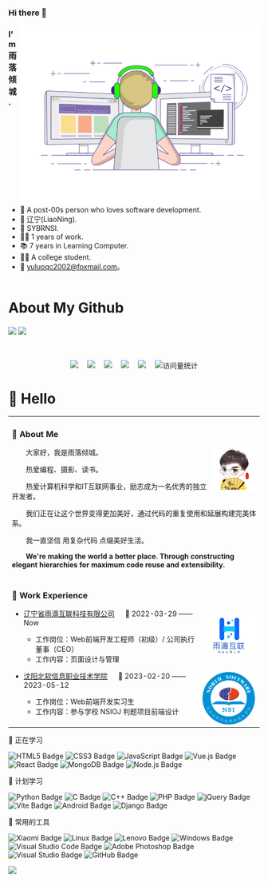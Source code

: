 ### Hi there 👋
<img align="right" top='60' alt="GIF" src="https://raw.githubusercontent.com/devSouvik/devSouvik/master/gif3.gif" width="480"/>

###  I'm 雨落倾城 .

<br/>

- 🍒  A post-00s person who loves software development.
- 📍  辽宁(LiaoNing).
- 🏫  SYBRNSI.
- 👩‍💻  1 years of work.
- 📚  7 years in Learning Computer.
- 👨‍🎓  A college student.
- 📧  [yuluoqc2002@foxmail.com](mailto:yuluoqc2002@foxmail.com)。
  <br/>
  <br/>

<!-- You are my ![Visitor Count](https://profile-counter.glitch.me/yuluoqingcheng/count.svg)th visitor -->


[//]: # (![]&#40;https://raw.githubusercontent.com/yuluoqingcheng/yuluoqingcheng/main/assets/github-contribution-grid-snake.svg&#41;)

# About My Github
<div align="left">
<img height='180' src="https://github-readme-stats.vercel.app/api/top-langs/?username=yuluoqingcheng&hide=html,css,Jupyter+Notebook,ruby,javascript,Makefile,Less,TypeScript,Starlark,Groovy,Shell,Batchfile&layout=compact&langs_count=8&theme=cobalt" align="center" />
<img height='180' src="https://github-readme-stats.vercel.app/api?username=yuluoqingcheng&show_icons=true&theme=cobalt" align="center" />
</div>  

<br/>  
<br/>
<br/>

<!--
**yuluoqingcheng/yuluoqingcheng** is a ✨ _special_ ✨ repository because its `README.md` (this file) appears on your GitHub profile.
Here are some ideas to get you started:
- 🔭 I’m currently working on ...
- 🌱 I’m currently learning ...
- 👯 I’m looking to collaborate on ...
- 🤔 I’m looking for help with ...
- 💬 Ask me about ...
- 📫 How to reach me: ...
- 😄 Pronouns: ...
- ⚡ Fun fact: ...
-->



<!-- 打字效果 -->
<!--
<div style="text-align: center"> 
<img src="https://readme-typing-svg.demolab.com?font=Fira+Code&pause=1000&width=435&lines=console.log(Hello+World!);Hi!+Hello%2C+I+am+%E9%9B%A8%E8%90%BD%E5%80%BE%E5%9F%8E;%E5%97%A8%EF%BC%81%E6%88%91%E6%98%AF%E9%9B%A8%E8%90%BD%E5%80%BE%E5%9F%8E" alt="Hi yuluoqc">
</div>
-->



 <!-- profile logo 个人资料徽标 -->
  <div align="center">
    <a href="https://yuluoqc.xyz/"><img src="https://img.shields.io/badge/Website-博客-blue" /></a>&emsp;
    <a href="https://www.youtube.com/@user-bt2vz3ns9x"><img src="https://img.shields.io/badge/YouTube-油管-c32136" /></a>&emsp;
    <a href="https://yuluoqc.xyz/ico/miniapp.png"><img src="https://img.shields.io/badge/WeChat-微信-07c160" /></a>&emsp;
    <a href="https://space.bilibili.com/175387003/"><img src="https://img.shields.io/badge/Bilibili-B站-ff69b4" /></a>&emsp;
    <a href="https://blog.csdn.net/weixin_38236238/"><img src="https://img.shields.io/badge/CSDN-论坛-c32136" /></a>&emsp;
    <!-- visitor statistics logo 访客数统计徽标 -->
    <img src="https://komarev.com/ghpvc/?username=yuluoqingcheng&label=Views&color=0e75b6&style=flat" alt="访问量统计" />
  </div>



#  🙋 Hello
<table>
<tr><td>

<!-- About me 关于我 -->
### 🤺 About Me

<img align="right" width="88" src="./image/yuluoqc.png" />

<p>&emsp;&emsp;大家好，我是雨落倾城。</p>
<p>&emsp;&emsp;热爱编程、摄影、读书。</p>
<p>&emsp;&emsp;热爱计算机科学和IT互联网事业，励志成为一名优秀的独立开发者。</p>
<p>&emsp;&emsp;我们正在让这个世界变得更加美好，通过代码的重复使用和延展构建完美体系。</p>
<p>&emsp;&emsp;我一直坚信 用复杂代码 点缀美好生活。</p>
<p><strong>&emsp;&emsp;We're making the world a better place. Through constructing elegant hierarchies for maximum code reuse and extensibility.</strong></p>

</td></tr>

<tr>
<td>


### 🏢 Work Experience

<img align="right" width="110" src="./image/ydhllog.png" />

- [辽宁省雨滴互联科技有限公司](https://ydhl.yuluoqc.xyz/) &emsp; 📌 2022-03-29 —— Now

    - 工作岗位：Web前端开发工程师（初级）/ 公司执行董事（CEO）
    - 工作内容：页面设计与管理

<img align="right" width="110" src="./image/ShenYangBRNSI.png" />

- [沈阳北软信息职业技术学院](https://www.nsi-soft.com/nsi/index) &emsp; 📌 2023-02-20 —— 2023-05-12

    - 工作岗位：Web前端开发实习生
    - 工作内容：参与学校 NSIOJ 判题项目前端设计

</td>
</tr>


<table>

<!--  skill badge 技能徽章 -->
💪 正在学习

![HTML5 Badge](https://img.shields.io/badge/HTML5-E34F26?logo=html5&logoColor=fff&style=flat)
![CSS3 Badge](https://img.shields.io/badge/CSS3-1572B6?logo=css3&logoColor=fff&style=flat)
![JavaScript Badge](https://img.shields.io/badge/JavaScript-F7DF1E?logo=javascript&logoColor=000&style=flat)
![Vue.js Badge](https://img.shields.io/badge/Vue.js-4FC08D?logo=vuedotjs&logoColor=fff&style=flat)
![React Badge](https://img.shields.io/badge/React-61DAFB?logo=react&logoColor=000&style=flat)
![MongoDB Badge](https://img.shields.io/badge/MongoDB-47A248?logo=mongodb&logoColor=fff&style=flat)
![Node.js Badge](https://img.shields.io/badge/Node.js-393?logo=nodedotjs&logoColor=fff&style=flat)

🧠 计划学习

![Python Badge](https://img.shields.io/badge/Python-3776AB?logo=python&logoColor=fff&style=flat)
![C Badge](https://img.shields.io/badge/C-A8B9CC?logo=c&logoColor=fff&style=flat)
![C++ Badge](https://img.shields.io/badge/C%2B%2B-00599C?logo=cplusplus&logoColor=fff&style=flat)
![PHP Badge](https://img.shields.io/badge/PHP-777BB4?logo=php&logoColor=fff&style=flat)
![jQuery Badge](https://img.shields.io/badge/jQuery-0769AD?logo=jquery&logoColor=fff&style=flat)
![Vite Badge](https://img.shields.io/badge/Vite-646CFF?logo=vite&logoColor=fff&style=flat)
![Android Badge](https://img.shields.io/badge/Android-3DDC84?logo=android&logoColor=fff&style=flat)
![Django Badge](https://img.shields.io/badge/Django-092E20?logo=django&logoColor=fff&style=flat)

🧰 常用的工具

![Xiaomi Badge](https://img.shields.io/badge/Xiaomi-FF6900?logo=xiaomi&logoColor=fff&style=flat)
![Linux Badge](https://img.shields.io/badge/Linux-FCC624?logo=linux&logoColor=000&style=flat)
![Lenovo Badge](https://img.shields.io/badge/Lenovo-E2231A?logo=lenovo&logoColor=fff&style=flat)
![Windows Badge](https://img.shields.io/badge/Windows-0078D6?logo=windows&logoColor=fff&style=flat)
![Visual Studio Code Badge](https://img.shields.io/badge/Visual%20Studio%20Code-007ACC?logo=visualstudiocode&logoColor=fff&style=flat)
![Adobe Photoshop Badge](https://img.shields.io/badge/Adobe%20Photoshop-31A8FF?logo=adobephotoshop&logoColor=fff&style=flat)
![Visual Studio Badge](https://img.shields.io/badge/Visual%20Studio-5C2D91?logo=visualstudio&logoColor=fff&style=flat)
![GitHub Badge](https://img.shields.io/badge/GitHub-181717?logo=github&logoColor=fff&style=flat)

<!-- programming tool icon 编程工具图标 -->
<img src="https://skillicons.dev/icons?i=ps,ai,pr,c,cpp,cs,ts,discord,twitter,mongodb,instagram,idea,git" /><br>

<!-- ########################################## 分割 ########################################## -->
<!-- <img width="200%" src="https://cdn.jsdelivr.net/gh/sun0225SUN/sun0225SUN/assets/images/hr.gif" /> -->










